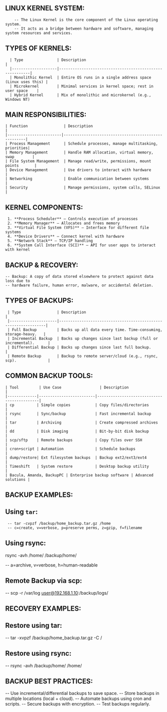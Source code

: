  LINUX KERNEL SYSTEM:
 --------------------

        -- The Linux Kernel is the core component of the Linux operating system.  
        -- It acts as a bridge between hardware and software, managing system resources and services.



 TYPES OF KERNELS:
 -----------------

      | Type               | Description                                             |
      |--------------------|---------------------------------------------------------|
      | Monolithic Kernel  | Entire OS runs in a single address space (Linux uses this) |
      | Microkernel        | Minimal services in kernel space; rest in user space    |
      | Hybrid Kernel      | Mix of monolithic and microkernel (e.g., Windows NT)    

 MAIN RESPONSIBILITIES:
 ----------------------

    | Function                | Description                                         |
    |------------------------|-----------------------------------------------------|
    | Process Management      | Schedule processes, manage multitasking, priorities|
    | Memory Management       | Handle RAM allocation, virtual memory, swap        |
    | File System Management  | Manage read/write, permissions, mount points       |
    | Device Management       | Use drivers to interact with hardware              |
    | Networking              | Enable communication between systems               |
    | Security                | Manage permissions, system calls, SELinux          |



 KERNEL COMPONENTS:
 ------------------

     1. **Process Scheduler** – Controls execution of processes  
     2. **Memory Manager** – Allocates and frees memory  
     3. **Virtual File System (VFS)** – Interface for different file systems  
     4. **Device Drivers** – Connect kernel with hardware  
     5. **Network Stack** – TCP/IP handling  
     6. **System Call Interface (SCI)** – API for user apps to interact with kernel



 BACKUP & RECOVERY:
 -----------------

    -- Backup: A copy of data stored elsewhere to protect against data loss due to  
    -- hardware failure, human error, malware, or accidental deletion.



 TYPES OF BACKUPS:
 -----------------

     | Type                | Description                                                    |
     |---------------------|----------------------------------------------------------------|
     | Full Backup         | Backs up all data every time. Time-consuming, storage-heavy.   |
     | Incremental Backup  | Backs up changes since last backup (full or incremental).      |
     | Differential Backup | Backs up changes since last full backup.                       |
     | Remote Backup       | Backup to remote server/cloud (e.g., rsync, scp).              |



 COMMON BACKUP TOOLS:
 --------------------

    | Tool         | Use Case                 | Description                                |
    |-------------|-------------------------|--------------------------------------------|
    | cp          | Simple copies           | Copy files/directories                     |
    | rsync       | Sync/backup             | Fast incremental backup                    |
    | tar         | Archiving               | Create compressed archives                |
    | dd          | Disk imaging            | Bit-by-bit disk backup                    |
    | scp/sftp    | Remote backups          | Copy files over SSH                       |
    | cron+script | Automation              | Schedule backups                          |
    | dump/restore| Ext filesystem backups  | Backup ext2/ext3/ext4                     |
    | Timeshift   | System restore          | Desktop backup utility                    |
    | Bacula, Amanda, BackupPC | Enterprise backup software | Advanced solutions |



 BACKUP EXAMPLES:
 ----------------

 Using `tar`:
 ------------
 
     -- tar -cvpzf /backup/home_backup.tar.gz /home
     -- c=create, v=verbose, p=preserve perms, z=gzip, f=filename

Using rsync:
------------
rsync -avh /home/ /backup/home/

-- a=archive, v=verbose, h=human-readable

Remote Backup via scp:
---------------------
-- scp -r /var/log user@192.168.1.10:/backup/logs/

RECOVERY EXAMPLES:
-------------------
Restore using tar:
-----------------

-- tar -xvpzf /backup/home_backup.tar.gz -C /

Restore using rsync:
--------------------

-- rsync -avh /backup/home/ /home/

BACKUP BEST PRACTICES:
----------------------

-- Use incremental/differential backups to save space.
-- Store backups in multiple locations (local + cloud).
-- Automate backups using cron and scripts.
-- Secure backups with encryption.
-- Test backups regularly.


